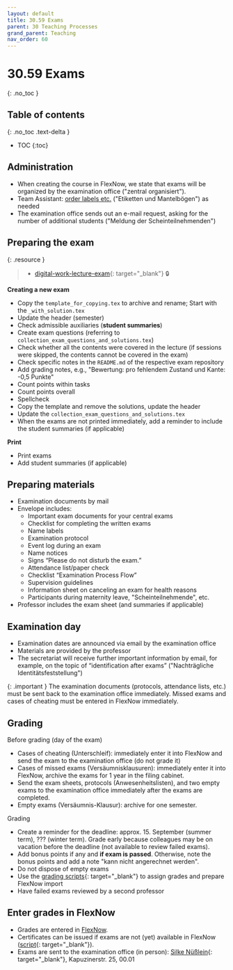 ```yaml
---
layout: default
title: 30.59 Exams
parent: 30 Teaching Processes
grand_parent: Teaching
nav_order: 60
---
```


# 30.59 Exams
{: .no_toc }

## Table of contents
{: .no_toc .text-delta }

- TOC
{:toc}

## Administration

- When creating the course in FlexNow, we state that exams will be organized by the examination office ("zentral organisiert").
- Team Assistant: [order labels etc.](../../10-lab/10_processes/10.52.orders.html#examination-documents) ("Etiketten und Mantelbögen") as needed
- The examination office sends out an e-mail request, asking for the number of additional students ("Meldung der Scheinteilnehmenden") 

## Preparing the exam

{: .resource }
> - [digital-work-lecture-exam](https://github.com/digital-work-lab/digital-work-lecture-exam){: target="_blank"} 🔒

**Creating a new exam**

- Copy the `template_for_copying.tex` to archive and rename; Start with the `_with_solution.tex`
- Update the header (semester)
- Check admissible auxiliaries (**student summaries**)
- Create exam questions (referring to `collection_exam_questions_and_solutions.tex`)
- Check whether all the contents were covered in the lecture (if sessions were skipped, the contents cannot be covered in the exam)
- Check specific notes in the `README.md` of the respective exam repository
- Add grading notes, e.g., "Bewertung: pro fehlendem Zustand und Kante: -0,5 Punkte"
- Count points within tasks
- Count points overall
- Spellcheck
- Copy the template and remove the solutions, update the header
- Update the `collection_exam_questions_and_solutions.tex`
- When the exams are not printed immediately, add a reminder to include the student summaries (if applicable)

**Print**

- Print exams
- Add student summaries (if applicable)

## Preparing materials

- Examination documents by mail
- Envelope includes:
  - Important exam documents for your central exams
  - Checklist for completing the written exams
  - Name labels
  - Examination protocol
  - Event log during an exam
  - Name notices
  - Signs “Please do not disturb the exam.”
  - Attendance list/paper check
  - Checklist “Examination Process Flow”
  - Supervision guidelines
  - Information sheet on canceling an exam for health reasons
  - Participants during maternity leave, "Scheinteilnehmende", etc.
- Professor includes the exam sheet (and summaries if applicable)

## Examination day

- Examination dates are announced via email by the examination office
- Materials are provided by the professor
- The secretariat will receive further important information by email, for example, on the topic of “identification after exams” ("Nachträgliche Identitätsfeststellung")

{: .important }
The examination documents (protocols, attendance lists, etc.) must be sent back to the examination office immediately. Missed exams and cases of cheating must be entered in FlexNow immediately.

## Grading

Before grading (day of the exam)

- Cases of cheating (Unterschleif): immediately enter it into FlexNow and send the exam to the examination office (do not grade it)
- Cases of missed exams (Versäumnisklausuren): immediately enter it into FlexNow, archive the exams for 1 year in the filing cabinet.
- Send the exam sheets, protocols (Anwesenheitslisten), and two empty exams to the examination office immediately after the exams are completed.
- Empty exams (Versäumnis-Klausur): archive for one semester.

Grading

- Create a reminder for the deadline: approx. 15. September (summer term), ??? (winter term). Grade early because colleagues may be on vacation before the deadline (not available to review failed exams).
- Add bonus points if any and **if exam is passed**. Otherwise, note the bonus points and add a note "kann nicht angerechnet werden".
- Do not dispose of empty exams
- Use the [grading scripts](https://github.com/digital-work-lab/handbook/tree/main/src/grading){: target="_blank"} to assign grades and prepare FlexNow import
- Have failed exams reviewed by a second professor

## Enter grades in FlexNow

- Grades are entered in [FlexNow](30.15.flexnow.html#entering-grades).
- Certificates can be issued if exams are not (yet) available in FlexNow ([script](https://github.com/digital-work-lab/handbook/tree/main/src/scheine){: target="_blank"}).
- Exams are sent to the examination office (in person): [Silke Nüßlein](https://univis.uni-bamberg.de/prg?search=persons&show=info&department=322130&fullname=Silke+Nue%C3%9Flein){: target="_blank"}, Kapuzinerstr. 25, 00.01
